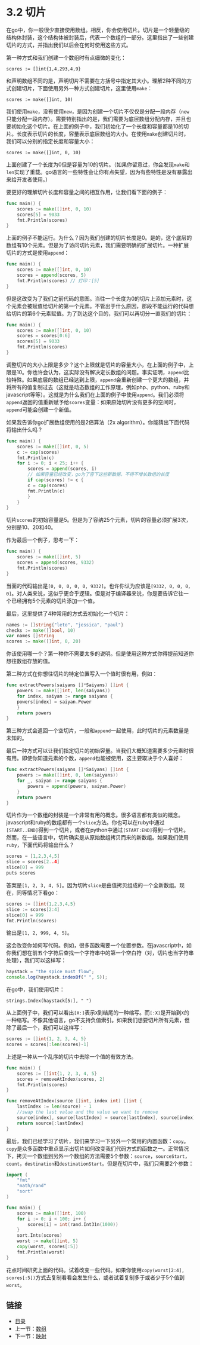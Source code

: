 # 3.2 切片

在go中，你一般很少直接使用数组。相反，你会使用切片。切片是一个轻量级的结构体封装，这个结构体被封装后，代表一个数组的一部分。这里指出了一些创建切片的方式，并指出我们以后会在何时使用这些方式。

第一种方式和我们创建一个数组时有点细微的变化：

`scores := []int{1,4,293,4,9}`

和声明数组不同的是，声明切片不需要在方括号中指定其大小。理解2种不同的方式创建切片，下面使用另外一种方式创建切片，这里使用`make`：

`scores := make([]int, 10)`

我们使用`make`，没有使用`new`，是因为创建一个切片不仅仅是分配一段内存（`new`只能分配一段内存）。需要特别指出的是，我们需要为底层数组分配内存，并且也要初始化这个切片。在上面的例子中，我们初始化了一个长度和容量都是10的切片。长度表示切片的长度，容量表示底层数组的大小。在使用`make`创建切片时，我们可以分别的指定长度和容量大小：

`scores := make([]int, 0, 10)`

上面创建了一个长度为0但是容量为10的切片。（如果你留意过，你会发现`make`和`len`实现了重载。go语言的一些特性会让你有点失望，因为有些特性是没有暴露出来给开发者使用。）

要更好的理解切片长度和容量之间的相互作用，让我们看下面的例子：

```go
func main() {
    scores := make([]int, 0, 10)
    scores[5] = 9033
    fmt.Println(scores)
}
```

上面的例子不能运行。为什么？因为我们创建的切片长度是0。是的，这个底层的数组有10个元素。但是为了访问切片元素，我们需要明确的扩展切片。一种扩展切片的方式是使用`append`：

```go
func main() {
    scores := make([]int, 0, 10)
    scores = append(scores, 5)
    fmt.Println(scores) // 打印：[5]
}
```

但是这改变为了我们之前代码的意图。当往一个长度为0的切片上添加元素时，这个元素会被赋值给切片的第一个元素。不管出于什么原因，那段不能运行的代码想给切片的第6个元素赋值。为了到达这个目的，我们可以再切分一直我们的切片：

```go
func main() {
    scores := make([]int, 0, 10)
    scores = scores[0:6]
    scores[5] = 9033
    fmt.Println(scores)
}
```

调整切片的大小上限是多少？这个上限就是切片的容量大小，在上面的例子中，上限是10。你也许会认为，这实际没有解决定长数组的问题。事实证明，`append`比较特殊。如果底层的数组已经达到上限，`append`会重新创建一个更大的数组，并将所有的值复制过去（这就是动态数组的工作原理，例如php、python、ruby和javascript等等）。这就是为什么我们在上面的例子中使用`append`。我们必须将`append`返回的值重新赋予给`scores`变量：如果原始切片没有更多的空间时，`append`可能会创建一个新值。

如果我告诉你go扩展数组使用的是2倍算法（2x algorithm）。你能猜出下面代码将输出什么吗？

```go
func main() {
    scores := make([]int, 0, 5)
    c := cap(scores)
    fmt.Println(c)
    for i := 0; i < 25; i++ {
        scores = append(scores, i)
        // 如果容量已经改变，go为了容下这些新数据，不得不增长数组的长度        
        if cap(scores) != c {
        c = cap(scores)
        fmt.Println(c)
        }
    }
}
```

切片`scores`的初始容量是5。但是为了容纳25个元素，切片的容量必须扩展3次，分别是10、20和40。

作为最后一个例子，思考一下：

```go
func main() {
    scores := make([]int, 5)
    scores = append(scores, 9332)
    fmt.Println(scores)
}
```

当面的代码输出是`[0, 0, 0, 0, 0, 9332]`。也许你认为应该是`[9332, 0, 0, 0, 0]`。对人类来说，这似乎更合乎逻辑。但是对于编译器来说，你是要告诉它往一个已经拥有5个元素的切片添加一个值。

最后，这里提供了4种常用的方式去初始化一个切片：

```go
names := []string{"leto", "jessica", "paul"}
checks := make([]bool, 10)
var names []string
scores := make([]int, 0, 20)
```

你该使用哪一个？第一种你不需要太多的说明。但是使用这种方式你得提前知道你想往数组存放的值。

第二种方式在你想往切片的特定位置写入一个值时很有用，例如：

```go
func extractPowers(saiyans []*Saiyans) []int {
    powers := make([]int, len(saiyans))
    for index, saiyan := range saiyans {
    powers[index] = saiyan.Power
    }
    return powers
}
```

第三种方式会返回一个空切片，一般和`append`一起使用，此时切片的元素数量是未知的。

最后一种方式可以让我们指定切片的初始容量。当我们大概知道需要多少元素时很有用。即使你知道元素的个数，`append`也能被使用，这主要取决于个人喜好：

```go
func extractPowers(saiyans []*Saiyans) []int {
    powers := make([]int, 0, len(saiyans))
    for _, saiyan := range saiyans {
        powers = append(powers, saiyan.Power)
    }
    return powers
}
```

切片作为一个数组的封装是一个非常有用的概念。很多语言都有类似的概念。javascript和ruby的数组都有一个`slice`方法。你也可以在ruby中通过`[START..END]`得到一个切片，或者在python中通过`[START:END]`得到一个切片。然而，在一些语言中，切片确实是从原始数组拷贝而来的新数组。如果我们使用`ruby`，下面代码将输出什么？

```go
scores = [1,2,3,4,5]
slice = scores[2..4]
slice[0] = 999
puts scores
```

答案是`[1, 2, 3, 4, 5]`。因为切片`slice`是由值拷贝组成的一个全新数组。现在，同等情况下看go：

```go
scores := []int{1,2,3,4,5}
slice := scores[2:4]
slice[0] = 999
fmt.Println(scores)
```

输出是`[1, 2, 999, 4, 5]`。

这会改变你如何写代码。例如，很多函数需要一个位置参数。在javascript中，如你我们想在前五个字符后查找一个字符串中的第一个空白符（对，切片也当字符串处理），我们可以这样写：
```javascript
haystack = "the spice must flow";
console.log(haystack.indexOf(" ", 5));
```

在go中，我们使用切片：

`strings.Index(haystack[5:], " ")`

从上面例子中，我们可以看出`[X:]`表示`X`到结尾的一种缩写。而`[:X]`是开始到`X`的一种缩写。不像其他语言，go不支持负值索引。如果我们想要切片所有元素，但除了最后一个，我们可以这样写：

```go
scores := []int{1, 2, 3, 4, 5}
scores = scores[:len(scores)-1]
```

上述是一种从一个乱序的切片中去除一个值的有效方法。

```go
func main() {
    scores := []int{1, 2, 3, 4, 5}
    scores = removeAtIndex(scores, 2)
    fmt.Println(scores)
}

func removeAtIndex(source []int, index int) []int {
    lastIndex := len(source) - 1
    //swap the last value and the value we want to remove
    source[index], source[lastIndex] = source[lastIndex], source[index]
    return source[:lastIndex]
}
```

最后，我们已经学习了切片，我们来学习一下另外一个常用的内置函数：`copy`。`copy`是众多函数中重点显示出切片如何改变我们代码方式的函数之一。正常情况下，拷贝一个数组到另外一个数组的方法需要5个参数：`source`，`sourceStart`，`count`，`destination`和`destinationStart`。但是在切片中，我们只需要2个参数：

```go
import (
    "fmt"
    "math/rand"
    "sort"
)

func main() {
    scores := make([]int, 100)
    for i := 0; i < 100; i++ {
        scores[i] = int(rand.Int31n(1000))
    }
    sort.Ints(scores)
    worst := make([]int, 5)
    copy(worst, scores[:5])
    fmt.Println(worst)
}
```

花点时间研究上面的代码。试着改变一些代码。如果你使用`copy(worst[2:4], scores[:5])`方式去复制看看会发生什么，或者试着复制多于或者少于5个值到`worst`。

## 链接

- [目录](directory.md)
- 上一节：[数组](3.1.md)
- 下一节：[映射](3.3.md)
